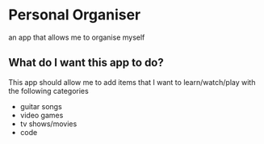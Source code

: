 # Personal Organiser

an app that allows me to organise myself

## What do I want this app to do?

This app should allow me to add items that I want to learn/watch/play with the following categories

- guitar songs
- video games
- tv shows/movies
- code


